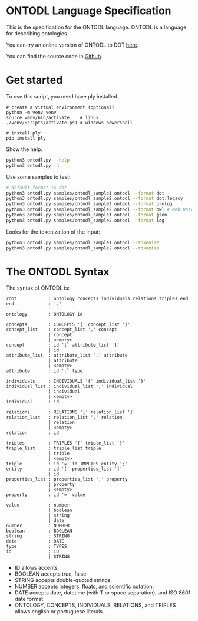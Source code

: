 ﻿# ONTODL Language Specification

This is the specification for the ONTODL language. ONTODL is a language for describing ontologies.

You can try an online version of ONTODL to DOT [here](https://webontodl.epl.di.uminho.pt/).

You can find the source code in [Github](https://github.com/danielbom/ontodl).

# Get started

To use this script, you need have ply installed.

```
# create a virtual environment (optional)
python -m venv venv
source venv/bin/activate    # linux
./venv/Scripts/activate.ps1 # windows powershell

# install ply
pip install ply
```

Show the help:

```bash
python3 ontodl.py --help
python3 ontodl.py -h
```

Use some samples to test:

```bash
# default format is dot
python3 ontodl.py samples/ontodl_sample1.ontodl --format dot
python3 ontodl.py samples/ontodl_sample2.ontodl --format dot:legacy
python3 ontodl.py samples/ontodl_sample2.ontodl --format prolog
python3 ontodl.py samples/ontodl_sample2.ontodl --format owl # Web Ontology Language
python3 ontodl.py samples/ontodl_sample1.ontodl --format json
python3 ontodl.py samples/ontodl_sample2.ontodl --format log
```

Looks for the tokenization of the input:

```bash
python3 ontodl.py samples/ontodl_sample1.ontodl --tokenize
python3 ontodl.py samples/ontodl_sample2.ontodl --tokenize
```

# The ONTODL Syntax

The syntax of ONTODL is:

```
root            : ontology concepts individuals relations triples end
end             : '.'

ontology        : ONTOLOGY id

concepts        : CONCEPTS '{' concept_list '}'
concept_list    : concept_list ',' concept
                | concept
                | <empty>
concept         : id '[' attribute_list ']'
                | id
attribute_list  : attribute_list ',' attribute
                | attribute
                | <empty>
attribute       : id ':' type

individuals     : INDIVIDUALS '{' individual_list '}'
individual_list : individual_list ',' individual
                | individual
                | <empty>
individual      : id

relations       : RELATIONS '{' relation_list '}'
relation_list   : relation_list ',' relation
                | relation
                | <empty>
relation        : id

triples         : TRIPLES '{' triple_list '}'
triple_list     : triple_list triple
                | triple
                | <empty>
triple          : id '=' id IMPLIES entity ';'
entity          : id '[' properties_list ']'
                | id
properties_list : properties_list ',' property
                | property
                | <empty>
property        : id '=' value

value           : number
                | boolean
                | string
                | date
number          : NUMBER
boolean         : BOOLEAN
string          : STRING
date            : DATE
type            : TYPES
id              : ID
                | STRING
```

- ID allows accents.
- BOOLEAN accepts true, false.
- STRING accepts double-quoted strings.
- NUMBER accepts integers, floats, and scientific notation.
- DATE accepts date, datetime (with T or space separation), and ISO 8601 date format
- ONTOLOGY, CONCEPTS, INDIVIDUALS, RELATIONS, and TRIPLES allows english or portuguese literals.
